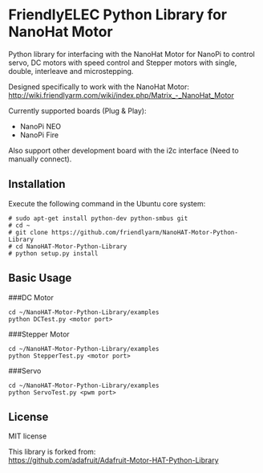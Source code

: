 FriendlyELEC Python Library for NanoHat Motor
=======================

Python library for interfacing with the NanoHat Motor for NanoPi to control servo, DC motors with speed control and Stepper motors with single, double, interleave and microstepping.

Designed specifically to work with the NanoHat Motor:
http://wiki.friendlyarm.com/wiki/index.php/Matrix_-_NanoHat_Motor

Currently supported boards (Plug & Play):
* NanoPi NEO
* NanoPi Fire

Also support other development board with the i2c interface (Need to manually connect).  
  


Installation
------------
Execute the following command in the Ubuntu core system:  

```
# sudo apt-get install python-dev python-smbus git
# cd ~
# git clone https://github.com/friendlyarm/NanoHAT-Motor-Python-Library
# cd NanoHAT-Motor-Python-Library
# python setup.py install
```

Basic Usage
-----------

###DC Motor

```
cd ~/NanoHAT-Motor-Python-Library/examples
python DCTest.py <motor port>
```

###Stepper Motor

```
cd ~/NanoHAT-Motor-Python-Library/examples
python StepperTest.py <motor port>
```

###Servo

```
cd ~/NanoHAT-Motor-Python-Library/examples
python ServoTest.py <pwm port>
```

License
-------

MIT license

This library is forked from:  
https://github.com/adafruit/Adafruit-Motor-HAT-Python-Library
